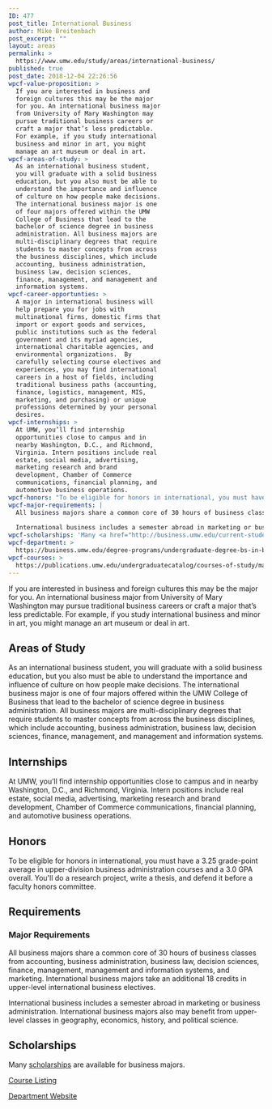 ```yaml
---
ID: 477
post_title: International Business
author: Mike Breitenbach
post_excerpt: ""
layout: areas
permalink: >
  https://www.umw.edu/study/areas/international-business/
published: true
post_date: 2018-12-04 22:26:56
wpcf-value-proposition: >
  If you are interested in business and
  foreign cultures this may be the major
  for you. An international business major
  from University of Mary Washington may
  pursue traditional business careers or
  craft a major that’s less predictable.
  For example, if you study international
  business and minor in art, you might
  manage an art museum or deal in art.
wpcf-areas-of-study: >
  As an international business student,
  you will graduate with a solid business
  education, but you also must be able to
  understand the importance and influence
  of culture on how people make decisions.
  The international business major is one
  of four majors offered within the UMW
  College of Business that lead to the
  bachelor of science degree in business
  administration. All business majors are
  multi-disciplinary degrees that require
  students to master concepts from across
  the business disciplines, which include
  accounting, business administration,
  business law, decision sciences,
  finance, management, and management and
  information systems.
wpcf-career-opportunties: >
  A major in international business will
  help prepare you for jobs with
  multinational firms, domestic firms that
  import or export goods and services,
  public institutions such as the federal
  government and its myriad agencies,
  international charitable agencies, and
  environmental organizations.  By
  carefully selecting course electives and
  experiences, you may find international
  careers in a host of fields, including
  traditional business paths (accounting,
  finance, logistics, management, MIS,
  marketing, and purchasing) or unique
  professions determined by your personal
  desires.
wpcf-internships: >
  At UMW, you’ll find internship
  opportunities close to campus and in
  nearby Washington, D.C., and Richmond,
  Virginia. Intern positions include real
  estate, social media, advertising,
  marketing research and brand
  development, Chamber of Commerce
  communications, financial planning, and
  automotive business operations.
wpcf-honors: "To be eligible for honors in international, you must have a 3.25 grade-point average in upper-division business administration courses and a 3.0 GPA overall. You'll do a research project, write a thesis, and defend it before a faculty honors committee."
wpcf-major-requirements: |
  All business majors share a common core of 30 hours of business classes from accounting, business administration, business law, decision sciences, finance, management, management and information systems, and marketing. International business majors take an additional 18 credits in upper-level international business electives.
  
  International business includes a semester abroad in marketing or business administration. International business majors also may benefit from upper-level classes in geography, economics, history, and political science.
wpcf-scholarships: 'Many <a href="http://business.umw.edu/current-students/undergraduate-scholarships/">scholarships</a> are available for business majors.'
wpcf-department: >
  https://business.umw.edu/degree-programs/undergraduate-degree-bs-in-business-administration/international-business-major/
wpcf-courses: >
  https://publications.umw.edu/undergraduatecatalog/courses-of-study/majors/international-business/
---
```


<!-- End Types Custom Fields -->
<!-- Types Custom Fields: -->

<!-- value-proposition -->
If you are interested in business and foreign cultures this may be the major for you. An international business major from University of Mary Washington may pursue traditional business careers or craft a major that’s less predictable. For example, if you study international business and minor in art, you might manage an art museum or deal in art.
<!-- End value-proposition -->

<!-- areas-of-study -->
<h2>Areas of Study</h2>As an international business student, you will graduate with a solid business education, but you also must be able to understand the importance and influence of culture on how people make decisions. The international business major is one of four majors offered within the UMW College of Business that lead to the bachelor of science degree in business administration. All business majors are multi-disciplinary degrees that require students to master concepts from across the business disciplines, which include accounting, business administration, business law, decision sciences, finance, management, and management and information systems.
<!-- End areas-of-study -->

<!-- internships -->
<h2>Internships</h2>At UMW, you’ll find internship opportunities close to campus and in nearby Washington, D.C., and Richmond, Virginia. Intern positions include real estate, social media, advertising, marketing research and brand development, Chamber of Commerce communications, financial planning, and automotive business operations.
<!-- End internships -->

<!-- honors -->
<h2>Honors</h2>To be eligible for honors in international, you must have a 3.25 grade-point average in upper-division business administration courses and a 3.0 GPA overall. You'll do a research project, write a thesis, and defend it before a faculty honors committee.
<!-- End honors -->

<!-- requirements -->
<h2>Requirements</h2>
<!-- major-requirements -->
<h3>Major Requirements</h3>All business majors share a common core of 30 hours of business classes from accounting, business administration, business law, decision sciences, finance, management, management and information systems, and marketing. International business majors take an additional 18 credits in upper-level international business electives.

International business includes a semester abroad in marketing or business administration. International business majors also may benefit from upper-level classes in geography, economics, history, and political science.
<!-- End major-requirements -->

<!-- End requirements -->

<!-- scholarships -->
<h2>Scholarships</h2>Many <a href="http://business.umw.edu/current-students/undergraduate-scholarships/">scholarships</a> are available for business majors.
<!-- End scholarships -->

<!-- courses -->
<a href="https://publications.umw.edu/undergraduatecatalog/courses-of-study/majors/international-business/" class="button">Course Listing</a>
<!-- End courses -->

<!-- department -->
<a href="https://business.umw.edu/degree-programs/undergraduate-degree-bs-in-business-administration/international-business-major/" class="button">Department Website</a>
<!-- End department -->

<!-- End Types Custom Fields -->